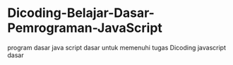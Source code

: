 # Dicoding-Belajar-Dasar-Pemrograman-JavaScript
program dasar java script dasar untuk memenuhi tugas  Dicoding javascript dasar
